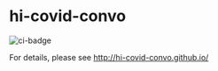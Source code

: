 # hi-covid-convo

![ci-badge](https://github.com/hi-covid-convo/hi-covid-convo/workflows/hi-covid-convo/badge.svg)

For details, please see http://hi-covid-convo.github.io/
